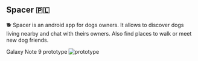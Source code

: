 ## Spacer 🇵🇱
🐕
Spacer is an android app for dogs owners. It allows to discover dogs living nearby and chat with theirs owners. Also find places to walk or meet new dog friends.

Galaxy Note 9 prototype
![prototype](https://user-images.githubusercontent.com/48919716/105757435-3ec33380-5f4e-11eb-9c68-4fdcbce57944.png)

